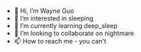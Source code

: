 - 👋 Hi, I’m Wayne Guo
- 👀 I’m interested in sleeping
- 🌱 I’m currently learning deep_sleep
- 💞️ I’m looking to collaborate on nightmare
- 📫 How to reach me - you can't

<!---
wayne-guo-super/wayne-guo-super is a ✨ special ✨ repository because its `README.md` (this file) appears on your GitHub profile.
You can click the Preview link to take a look at your changes.
--->
